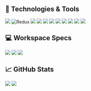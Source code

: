 ## 🚀 Technologies & Tools 
![](https://img.shields.io/badge/React-informational?style=for-the-badge&logo=react&logoColor=ffffff&color=066d89)
![Redux](https://img.shields.io/badge/redux-%23593d88.svg?style=for-the-badge&logo=redux&logoColor=white)
![](https://img.shields.io/badge/TypeScript-informational?style=for-the-badge&logo=typescript&logoColor=ffffff&color=007acc)
![](https://img.shields.io/badge/JavaScript-323330?style=for-the-badge&logo=javascript&logoColor=F7DF1E)
![](https://img.shields.io/badge/HTML-informational?style=for-the-badge&logo=html5&logoColor=ffffff&color=E44D26)
![](https://img.shields.io/badge/Sass-CC6699?style=for-the-badge&logo=sass&logoColor=white)
![](https://img.shields.io/badge/PostgreSQL-informational?style=for-the-badge&logo=postgresql&logoColor=ffffff&color=336791)
![](https://img.shields.io/badge/MySQL-informational?style=for-the-badge&logo=mysql&logoColor=ffffff&color=007D7D)
![](https://img.shields.io/badge/VS%20Code-informational?style=for-the-badge&logo=visual-studio-code&logoColor=white&color=007acc)
![](https://img.shields.io/badge/GIT-E44C30?style=for-the-badge&logo=git&logoColor=white)
![](https://img.shields.io/badge/Ubuntu-E95420?style=for-the-badge&logo=ubuntu&logoColor=white)

## 💻 Workspace Specs
![](https://img.shields.io/badge/NVIDIA-RTX3060-76B900?style=for-square&logo=nvidia&logoColor=white)
![](https://img.shields.io/badge/AMD-Ryzen_5_5600H-ED1C24?style=for-square&logo=amd&logoColor=white)
![](https://img.shields.io/badge/Windows-HP_OMEN_15-0078D6?style=for-square&logo=windows&logoColor=white)

## 📈 GitHub Stats
![](https://github-readme-stats.vercel.app/api?username=ra1n-xd&layout=compact&show_icons=true&theme=white&icon_color=2a84ea&hide_border=true&bg_color=00000000&text_color=21a8bc)
![](https://github-readme-stats.vercel.app/api/top-langs/?username=ra1n-xd&layout=compact&theme=white&icon_color=2a84ea&hide_border=true&bg_color=00000000&text_color=21a8bc)

<!--
https://github.com/Ileriayo/markdown-badges
style=for-the-badge
style=for-square
-->

